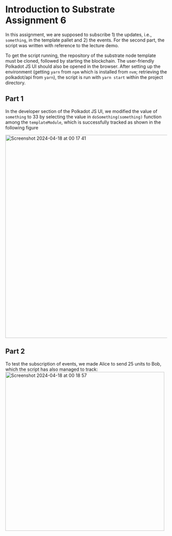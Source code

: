 # Introduction to Substrate Assignment 6
In this assignment, we are supposed to subscribe 1) the updates, i.e., `something`, in the template pallet and 2) the events.
For the second part, the script was written with reference to the lecture demo.

To get the script running, the repository of the substrate node template must be cloned, followed by starting the blockchain. The user-friendly Polkadot JS UI should also be opened in the browser. After setting up the environment (getting `yarn`  from `npm` which is installed from `nvm`; retrieving the polkadot/api from `yarn`), the script is run with `yarn start` within the project directory.

## Part 1
In the developer section of the Polkadot JS UI, we modified the value of `something` to 33 by selecting the value in `doSomething(something)` function among the `templateModule`, which is successfully tracked as shown in the following figure

<img width="633" alt="Screenshot 2024-04-18 at 00 17 41" src="https://github.com/YADengUU/Substrate_A6/assets/131147818/9de2adb5-74ac-4e20-8016-22fb259787a6">

## Part 2
To test the subscription of events, we made Alice to send 25 units to Bob, which the script has also managed to track:
<img width="495" alt="Screenshot 2024-04-18 at 00 18 57" src="https://github.com/YADengUU/Substrate_A6/assets/131147818/d37dd017-16da-48e1-a4a6-430a12752ba9">
